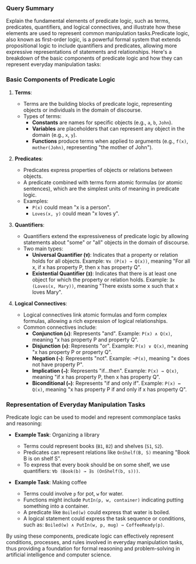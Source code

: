 ### Query Summary
Explain the fundamental elements of predicate logic, such as terms, predicates, quantifiers, and logical connectives, and illustrate how these elements are used to represent common manipulation tasks.Predicate logic, also known as first-order logic, is a powerful formal system that extends propositional logic to include quantifiers and predicates, allowing more expressive representations of statements and relationships. Here's a breakdown of the basic components of predicate logic and how they can represent everyday manipulation tasks:

### Basic Components of Predicate Logic

1. **Terms**: 
   - Terms are the building blocks of predicate logic, representing objects or individuals in the domain of discourse. 
   - Types of terms:
     - **Constants** are names for specific objects (e.g., `a`, `b`, `John`).
     - **Variables** are placeholders that can represent any object in the domain (e.g., `x`, `y`).
     - **Functions** produce terms when applied to arguments (e.g., `f(x)`, `mother(John)`, representing "the mother of John").

2. **Predicates**:
   - Predicates express properties of objects or relations between objects. 
   - A predicate combined with terms form atomic formulas (or atomic sentences), which are the simplest units of meaning in predicate logic.
   - Examples:
     - `P(x)` could mean "x is a person".
     - `Loves(x, y)` could mean "x loves y".

3. **Quantifiers**:
   - Quantifiers extend the expressiveness of predicate logic by allowing statements about "some" or "all" objects in the domain of discourse. 
   - Two main types:
     - **Universal Quantifier (`∀`)**: Indicates that a property or relation holds for all objects. Example: `∀x (P(x) → Q(x))`, meaning "For all x, if x has property P, then x has property Q".
     - **Existential Quantifier (`∃`)**: Indicates that there is at least one object for which the property or relation holds. Example: `∃x (Loves(x, Mary))`, meaning "There exists some x such that x loves Mary".

4. **Logical Connectives**:
   - Logical connectives link atomic formulas and form complex formulas, allowing a rich expression of logical relationships.
   - Common connectives include:
     - **Conjunction (`∧`)**: Represents "and". Example: `P(x) ∧ Q(x)`, meaning "x has property P and property Q".
     - **Disjunction (`∨`)**: Represents "or". Example: `P(x) ∨ Q(x)`, meaning "x has property P or property Q".
     - **Negation (`¬`)**: Represents "not". Example: `¬P(x)`, meaning "x does not have property P".
     - **Implication (`→`)**: Represents "if...then". Example: `P(x) → Q(x)`, meaning "if x has property P, then x has property Q".
     - **Biconditional (`↔`)**: Represents "if and only if". Example: `P(x) ↔ Q(x)`, meaning "x has property P if and only if x has property Q".

### Representation of Everyday Manipulation Tasks

Predicate logic can be used to model and represent commonplace tasks and reasoning:

- **Example Task**: Organizing a library
  - Terms could represent books (`B1`, `B2`) and shelves (`S1`, `S2`).
  - Predicates can represent relations like `OnShelf(B, S)` meaning "Book B is on shelf S".
  - To express that every book should be on some shelf, we use quantifiers: `∀b (Book(b) → ∃s (OnShelf(b, s)))`.

- **Example Task**: Making coffee
  - Terms could involve `p` for pot, `w` for water.
  - Functions might include `PutIn(p, w, container)` indicating putting something into a container.
  - A predicate like `Boiled(w)` could express that water is boiled.
  - A logical statement could express the task sequence or conditions, such as: `Boiled(w) ∧ PutIn(w, p, mug) → CoffeeReady(p)`.

By using these components, predicate logic can effectively represent conditions, processes, and rules involved in everyday manipulation tasks, thus providing a foundation for formal reasoning and problem-solving in artificial intelligence and computer science.